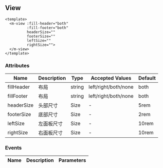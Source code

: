 ## View

```vue
<template>
  <m-view :fill-header="both"
          :fill-footer="both"
          headerSize=""
          footerSize=""
          leftSize=""
          rightSize="">
  </m-view>
</template>
```

### Attributes
| Name      | Description          | Type      | Accepted Values       | Default  |
|---------- |-------------- |---------- |--------------------------------  |-------- |
| fillHeader | 布局 | string | left/right/both/none | both |
| fillFooter | 布局 | string | left/right/both/none | both |
| headerSize | 头部尺寸 | Size | - | 5rem |
| footerSize | 底部尺寸 | Size | - | 2rem |
| leftSize | 左面板尺寸 | Size | - | 10rem |
| rightSize | 右面板尺寸 | Size | - | 10rem |


### Events
| Name | Description | Parameters |
|---------- |-------- |---------- |
